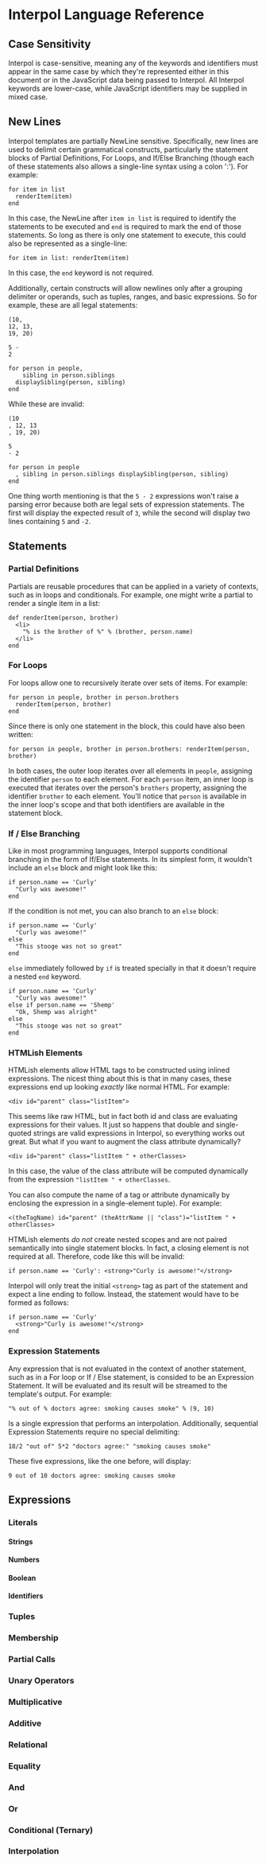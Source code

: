 # Interpol Language Reference

## Case Sensitivity
Interpol is case-sensitive, meaning any of the keywords and identifiers must appear in the same case by which they're represented either in this document or in the JavaScript data being passed to Interpol.  All Interpol keywords are lower-case, while JavaScript identifiers may be supplied in mixed case.

## New Lines
Interpol templates are partially NewLine sensitive.  Specifically, new lines are used to delimit certain grammatical constructs, particularly the statement blocks of Partial Definitions, For Loops, and If/Else Branching (though each of these statements also allows a single-line syntax using a colon ':').  For example:

```
for item in list
  renderItem(item)
end
```

In this case, the NewLine after `item in list` is required to identify the statements to be executed and `end` is required to mark the end of those statements.  So long as there is only one statement to execute, this could also be represented as a single-line:

```
for item in list: renderItem(item)
```

In this case, the `end` keyword is not required.

Additionally, certain constructs will allow newlines only after a grouping delimiter or operands, such as tuples, ranges, and basic expressions.  So for example, these are all legal statements:

```
(10,
12, 13,
19, 20)

5 -
2

for person in people,
    sibling in person.siblings
  displaySibling(person, sibling)
end
```

While these are invalid:

```
(10
, 12, 13
, 19, 20)

5
- 2

for person in people
  , sibling in person.siblings displaySibling(person, sibling)
end
```

One thing worth mentioning is that the `5 - 2` expressions won't raise a parsing error because both are legal sets of expression statements.  The first will display the expected result of `3`, while the second will display two lines containing `5` and `-2`.

## Statements

### Partial Definitions
Partials are reusable procedures that can be applied in a variety of contexts, such as in loops and conditionals.  For example, one might write a partial to render a single item in a list:

```
def renderItem(person, brother)
  <li>
    "% is the brother of %" % (brother, person.name)
  </li>
end
```

### For Loops
For loops allow one to recursively iterate over sets of items.  For example:

```
for person in people, brother in person.brothers
  renderItem(person, brother)
end
```

Since there is only one statement in the block, this could have also been written:

```
for person in people, brother in person.brothers: renderItem(person, brother)
```

In both cases, the outer loop iterates over all elements in `people`, assigning the identifier `person` to each element.  For each `person` item, an inner loop is executed that iterates over the person's `brothers` property, assigning the identifier `brother` to each element.  You'll notice that `person` is available in the inner loop's scope and that both identifiers are available in the statement block.

### If / Else Branching
Like in most programming languages, Interpol supports conditional branching in the form of If/Else statements.  In its simplest form, it wouldn't include an `else` block and might look like this:

```
if person.name == 'Curly'
  "Curly was awesome!"
end
```

If the condition is not met, you can also branch to an `else` block:

```
if person.name == 'Curly'
  "Curly was awesome!"
else
  "This stooge was not so great"
end
```

`else` immediately followed by `if` is treated specially in that it doesn't require a nested `end` keyword.

```
if person.name == 'Curly'
  "Curly was awesome!"
else if person.name == 'Shemp'
  "Ok, Shemp was alright"
else
  "This stooge was not so great"
end
```

### HTMLish Elements
HTMLish elements allow HTML tags to be constructed using inlined expressions.  The nicest thing about this is that in many cases, these expressions end up looking *exactly* like normal HTML.  For example:

```
<div id="parent" class="listItem">
```

This seems like raw HTML, but in fact both id and class are evaluating expressions for their values.  It just so happens that double and single-quoted strings are valid expressions in Interpol, so everything works out great.  But what if you want to augment the class attribute dynamically?

```
<div id="parent" class="listItem " + otherClasses>
```

In this case, the value of the class attribute will be computed dynamically from the expression `"listItem " + otherClasses`.

You can also compute the name of a tag or attribute dynamically by enclosing the expression in a single-element tuple).  For example:

```
<(theTagName) id="parent" (theAttrName || "class")="listItem " + otherClasses>
```

HTMLish elements *do not* create nested scopes and are not paired semantically into single statement blocks.  In fact, a closing element is not required at all.  Therefore, code like this will be invalid:

```
if person.name == 'Curly': <strong>"Curly is awesome!"</strong>
```

Interpol will only treat the initial `<strong>` tag as part of the statement and expect a line ending to follow.  Instead, the statement would have to be formed as follows:

```
if person.name == 'Curly'
  <strong>"Curly is awesome!"</strong>
end
```

### Expression Statements
Any expression that is not evaluated in the context of another statement, such as in a For loop or If / Else statement, is consided to be an Expression Statement.  It will be evaluated and its result will be streamed to the template's output.  For example:

```
"% out of % doctors agree: smoking causes smoke" % (9, 10)
```

Is a single expression that performs an interpolation.  Additionally, sequential Expression Statements require no special delimiting:

```
18/2 "out of" 5*2 "doctors agree:" "smoking causes smoke"
```

These five expressions, like the one before, will display:

```
9 out of 10 doctors agree: smoking causes smoke
```

## Expressions

### Literals

#### Strings
#### Numbers
#### Boolean
#### Identifiers

### Tuples

### Membership

### Partial Calls

### Unary Operators

### Multiplicative

### Additive

### Relational

### Equality

### And

### Or

### Conditional (Ternary)

### Interpolation
